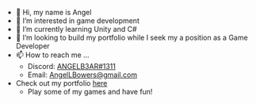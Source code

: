 - 👋 Hi, my name is Angel
- 👀 I’m interested in game development
- 🌱 I’m currently learning Unity and C#
- 💞️ I’m looking to build my portfolio while I seek my a position as a Game Developer
- 📫 How to reach me ... 
  -    Discord: [ANGELB3AR#1311](discordapp.com/users/ANGELB3AR#1311)
  -    Email:  AngelLBowers@gmail.com
- Check out my portfolio [here](https://angelb3ar.itch.io/)
  - Play some of my games and have fun!

<!---
ANGELB3AR/ANGELB3AR is a ✨ special ✨ repository because its `README.md` (this file) appears on your GitHub profile.
You can click the Preview link to take a look at your changes.
--->
